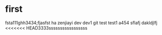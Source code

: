 # first
fsta111ghh3434;fjasfst
ha
zenjiayi
dev
dev1
git
test
test1
a454
sflafj
dakldjlfj
<<<<<<< HEAD3333sssssssssssssssss